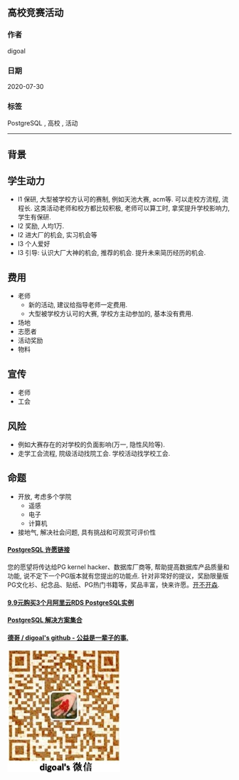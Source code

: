 ## 高校竞赛活动    
    
### 作者    
digoal    
    
### 日期    
2020-07-30    
    
### 标签    
PostgreSQL , 高校 , 活动    
    
----    
    
## 背景    
## 学生动力    
- l1 保研, 大型被学校方认可的赛制, 例如天池大赛, acm等. 可以走校方流程, 流程长.   这类活动老师和校方都比较积极, 老师可以算工时, 拿奖提升学校影响力, 学生有保研.    
- l2 奖励, 人均1万.     
- l2 进大厂的机会, 实习机会等    
- l3 个人爱好    
- l3 引导: 认识大厂大神的机会, 推荐的机会. 提升未来简历经历的机会.    
    
## 费用    
- 老师  
    - 新的活动, 建议给指导老师一定费用.      
    - 大型被学校方认可的大赛, 学校方主动参加的, 基本没有费用.     
- 场地  
- 志愿者  
- 活动奖励  
- 物料   
  
## 宣传  
- 老师  
- 工会  
    
## 风险    
- 例如大赛存在的对学校的负面影响(万一, 隐性风险等).     
- 走学工会流程, 院级活动找院工会. 学校活动找学校工会.     
    
## 命题    
- 开放, 考虑多个学院    
    - 遥感    
    - 电子    
    - 计算机    
- 接地气, 解决社会问题, 具有挑战和可观赏可评价性    
    
  
  
  
  
  
  
  
  
  
  
  
  
  
  
  
  
  
  
  
  
  
  
  
  
  
  
  
  
  
  
  
  
  
  
  
  
  
  
  
  
  
  
  
  
  
  
  
  
  
  
  
  
  
#### [PostgreSQL 许愿链接](https://github.com/digoal/blog/issues/76 "269ac3d1c492e938c0191101c7238216")
您的愿望将传达给PG kernel hacker、数据库厂商等, 帮助提高数据库产品质量和功能, 说不定下一个PG版本就有您提出的功能点. 针对非常好的提议，奖励限量版PG文化衫、纪念品、贴纸、PG热门书籍等，奖品丰富，快来许愿。[开不开森](https://github.com/digoal/blog/issues/76 "269ac3d1c492e938c0191101c7238216").  
  
  
#### [9.9元购买3个月阿里云RDS PostgreSQL实例](https://www.aliyun.com/database/postgresqlactivity "57258f76c37864c6e6d23383d05714ea")
  
  
#### [PostgreSQL 解决方案集合](https://yq.aliyun.com/topic/118 "40cff096e9ed7122c512b35d8561d9c8")
  
  
#### [德哥 / digoal's github - 公益是一辈子的事.](https://github.com/digoal/blog/blob/master/README.md "22709685feb7cab07d30f30387f0a9ae")
  
  
![digoal's wechat](../pic/digoal_weixin.jpg "f7ad92eeba24523fd47a6e1a0e691b59")
  
